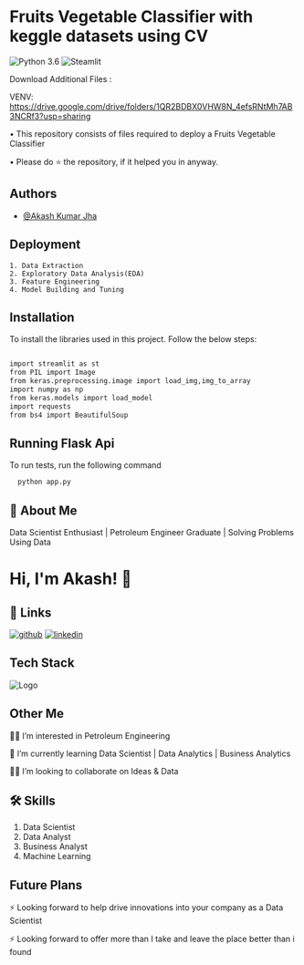 # **Fruits Vegetable Classifier with keggle datasets using CV**

![Python 3.6](https://img.shields.io/badge/Python-3.6-brightgreen.svg)
![Steamlit](https://img.shields.io/badge/Library-Steamlit-blue.svg)

Download Additional Files :

VENV: https://drive.google.com/drive/folders/1QR2BDBX0VHW8N_4efsRNtMh7AB3NCRf3?usp=sharing

• This repository consists of files required to deploy a Fruits Vegetable Classifier

• Please do ⭐ the repository, if it helped you in anyway.


## Authors

- [@Akash Kumar Jha](https://github.com/Akash1070)


## Deployment
    1. Data Extraction
    2. Exploratory Data Analysis(EDA)
    3. Feature Engineering
    4. Model Building and Tuning
     
## Installation

To install the libraries used in this project. Follow the 
below steps:

```bash

import streamlit as st
from PIL import Image
from keras.preprocessing.image import load_img,img_to_array
import numpy as np
from keras.models import load_model
import requests
from bs4 import BeautifulSoup

```
    
## Running Flask Api

To run tests, run the following command

```bash
  python app.py
```

## 🚀 About Me

Data Scientist Enthusiast | Petroleum Engineer Graduate | Solving Problems Using Data 


# Hi, I'm Akash! 👋


## 🔗 Links
[![github](https://img.shields.io/badge/github-000?style=for-the-badge&logo=ko-fi&logoColor=white)](https://github.com/Akash1070)
[![linkedin](https://img.shields.io/badge/linkedin-0A66C2?style=for-the-badge&logo=linkedin&logoColor=white)](https://www.linkedin.com/in/akashkumar107/)

## Tech Stack





![Logo](https://businesstoys.in/assets/programs/full-stack-data-science-professional-program/tools.png)
## Other Me
👩‍💻 I’m interested in Petroleum Engineering

🧠 I’m currently learning Data Scientist | Data Analytics | Business Analytics

👯‍♀️ I’m looking to collaborate on Ideas & Data




## 🛠 Skills
1. Data Scientist
2. Data Analyst
3. Business Analyst
4. Machine Learning 


## Future Plans 

⚡️ Looking forward to help drive innovations into your company as a Data Scientist

⚡️ Looking forward to offer more than I take and leave the place better than i found
